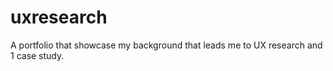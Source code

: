# uxresearch
A portfolio that showcase my background that leads me to UX research and 1 case study.
